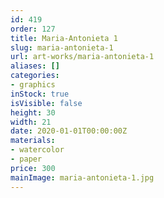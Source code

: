 ```yaml
---
id: 419
order: 127
title: Maria-Antonieta 1
slug: maria-antonieta-1
url: art-works/maria-antonieta-1
aliases: []
categories:
- graphics
inStock: true
isVisible: false
height: 30
width: 21
date: 2020-01-01T00:00:00Z
materials:
- watercolor
- paper
price: 300
mainImage: maria-antonieta-1.jpg
---
```

